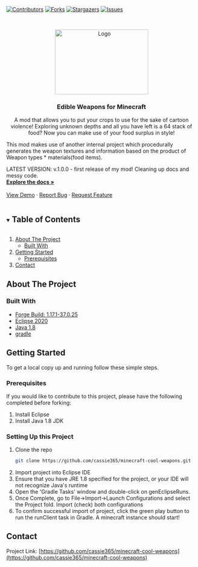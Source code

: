 <!--
*** Thanks for checking out the Best-README-Template. If you have a suggestion
*** that would make this better, please fork the repo and create a pull request
*** or simply open an issue with the tag "enhancement".
*** Thanks again! Now go create something AMAZING! :D
***
***
***
*** To avoid retyping too much info. Do a search and replace for the following:
*** cassie365, minecraft-cool-weapons, twitter_handle, email, Cool Weapons for Minecraft, A minecraft mod that adds really cool weapons
-->



<!-- PROJECT SHIELDS -->
<!--
*** I'm using markdown "reference style" links for readability.
*** Reference links are enclosed in brackets [ ] instead of parentheses ( ).
*** See the bottom of this document for the declaration of the reference variables
*** for contributors-url, forks-url, etc. This is an optional, concise syntax you may use.
*** https://www.markdownguide.org/basic-syntax/#reference-style-links
-->
[![Contributors][contributors-shield]][contributors-url]
[![Forks][forks-shield]][forks-url]
[![Stargazers][stars-shield]][stars-url]
[![Issues][issues-shield]][issues-url]



<!-- PROJECT LOGO -->
<br />
<p align="center">
  <a href="https://github.com/cassie365/minecraft-cool-weapons">
    <img src="https://user-images.githubusercontent.com/63379551/129614740-e5d1009f-edd4-4428-97e9-c29dc3c7d7e3.png" alt="Logo" width="247" height="171">
  </a>

  <h3 align="center">Edible Weapons for Minecraft</h3>

  <p align="center">
    A mod that allows you to put your crops to use for the sake of cartoon violence! Exploring unknown depths and all you have left is a 64 stack of food? Now you can make use of your food surplus in style!

  This mod makes use of another internal project which procedurally generates the weapon textures and information based on the product of Weapon types * materials(food items).
  
  LATEST VERSION: v.1.0.0 - first release of my mod! Cleaning up docs and messy code.
    <br />
    <a href="https://github.com/cassie365/minecraft-cool-weapons"><strong>Explore the docs »</strong></a>
    <br />
    <br />
    <a href="https://github.com/cassie365/minecraft-cool-weapons">View Demo</a>
    ·
    <a href="https://github.com/cassie365/minecraft-cool-weapons/issues">Report Bug</a>
    ·
    <a href="https://github.com/cassie365/minecraft-cool-weapons/issues">Request Feature</a>
  </p>
</p>



<!-- TABLE OF CONTENTS -->
<details open="open">
  <summary><h2 style="display: inline-block">Table of Contents</h2></summary>
  <ol>
    <li>
      <a href="#about-the-project">About The Project</a>
      <ul>
        <li><a href="#built-with">Built With</a></li>
      </ul>
    </li>
    <li>
      <a href="#getting-started">Getting Started</a>
      <ul>
        <li><a href="#prerequisites">Prerequisites</a></li>
      </ul>
    </li>
    <li><a href="#contact">Contact</a></li>
  </ol>
</details>



<!-- ABOUT THE PROJECT -->
## About The Project


### Built With

* [Forge Build: 1.17.1-37.0.25]()
* [Eclipse 2020]()
* [Java 1.8]()
* [gradle]()



<!-- GETTING STARTED -->
## Getting Started

To get a local copy up and running follow these simple steps.

### Prerequisites

If you would like to contribute to this project, please have the following completed before forking:

1. Install Eclipse
2. Install Java 1.8 JDK


### Setting Up this Project

1. Clone the repo
   ```sh
   git clone https://github.com/cassie365/minecraft-cool-weapons.git
   ```
2. Import project into Eclipse IDE
3. Ensure that you have JRE 1.8 specified for the project, or your IDE will not recognize Java's runtime
4. Open the 'Gradle Tasks' window and double-click on genEclipseRuns.
5. Once Complete, go to File->Import->Launch Configurations and select the Project fold. Import (check) both configurations
6. To confirm successful import of project, click the green play button to run the runClient task in Gradle. A minecraft instance should start!


<!-- CONTACT -->
## Contact

Project Link: [https://github.com/cassie365/minecraft-cool-weapons](https://github.com/cassie365/minecraft-cool-weapons)






<!-- MARKDOWN LINKS & IMAGES -->
<!-- https://www.markdownguide.org/basic-syntax/#reference-style-links -->
[contributors-shield]: https://img.shields.io/github/contributors/cassie365/minecraft-cool-weapons.svg?style=for-the-badge
[contributors-url]: https://github.com/cassie365/minecraft-cool-weapons/graphs/contributors
[forks-shield]: https://img.shields.io/github/forks/cassie365/minecraft-cool-weapons.svg?style=for-the-badge
[forks-url]: https://github.com/cassie365/minecraft-cool-weapons/network/members
[stars-shield]: https://img.shields.io/github/stars/cassie365/minecraft-cool-weapons.svg?style=for-the-badge
[stars-url]: https://github.com/cassie365/minecraft-cool-weapons/stargazers
[issues-shield]: https://img.shields.io/github/issues/cassie365/minecraft-cool-weapons.svg?style=for-the-badge
[issues-url]: https://github.com/cassie365/minecraft-cool-weapons/issues
